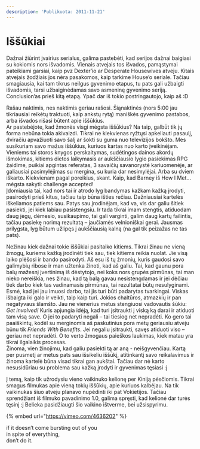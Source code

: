 ```yaml
---
description: 'Publikuota: 2011-11-21'
---
```


# Iššūkiai

Dažnai žiūrint įvairius serialus, galima pastebėti, kad serijos dažnai baigiasi su kokiomis nors išvadomis. Vienais atvejais tos išvados, pamąstymai pateikiami garsiai, kaip pvz Dexter’io ar Desperate Housewives atveju. Kitais atvejais žodžiais jos nėra pasakomos, kaip tarkime House’o seriale. Tačiau smagiausia, kai tam tikrus neilgus gyvenimo etapus, tu pats gali užbaigti išvadomis, tarsi užbaiginėdamas savo asmeninę gyvenimo seriją. Conclusion’as prieš kitą etapą. Ypač dar iš tokio postringautojo, kaip aš :D

Rašau naktimis, nes naktimis geriau rašosi. Šiąnaktinės \(nors 5:00 jau tikriausiai reikėtų traktuoti, kaip ankstų rytą\) maniškės gyvenimo pastabos, arba išvados rišasi būtent apie iššūkius.   
Ar pastebėjote, kad žmonės visgi mėgsta iššūkius? Na taip, galbūt tik jų forma nebūna tokia akivaizdi. Tikrai ne kiekvienas ryžtųsi apkeliauti pasaulį, dviračiu apvažiuoti savo šalį ar šokti su guma nuo televizijos bokšto. Mes susikuriam savo mažus iššūkius, kuriuos kartas nuo karto įveikinėjam. Vieniems tai storos knygos perskaitymas, sudėtingos dainos akordų išmokimas, kitiems dietos laikymasis ar aukščiausio lygio pasiekimas RPG žaidime, puikiai apgintas referatas, 3 savaičių savanorystė kariuomenėje, ar galiausiai pasimylėjimas su mergina, su kuria dar nesimylėjai. Arba su dviem iškarto. Kiekvienam pagal poreikius, skant. Kaip, kad Barney iš How I Met… mėgsta sakyti: challenge accepted!  
Įdomiausia tai, kad nors tai ir atrodo lyg bandymas kažkam kažką įrodyti, pasirodyti prieš kitus, tačiau taip būna išties rečiau. Dažniausiai kartelės iškeliamos patiems sau. Patys sau įrodinėjam, kad va, vis dar galiu šitiek pasiekti, jei kiek labiau pasistengsiu. Ir tada tikrai imam stengtis, atiduodam daug jėgų, dėmesio, susikaupimo, tai gali varginti, galim daug kartų failintis, tačiau pasiekę norimą rezultatą – jaučiamės velnioniškai gerai. Jausmas prilygsta, lyg būtum užlipęs į aukščiausią kalną \(na gal tik peizažas ne tas pats\).

Nežinau kiek dažnai tokie iššūkiai pasitaiko kitiems. Tikrai žinau ne vieną žmogų, kuriems kažką įrodinėti tiek sau, tiek kitiems reikia nuolat. Jie visą laiko plėšosi ir bando pasirodyti. Aš esu iš tų žmonių, kuris gaudosi savo galimybių ribose ir man užtenka žinoti, kad aš galiu. Tai, kad gaunu pora balų mažesnį įvertinimą iš dėstytojo, nei koks nors grupės pirmūnas, tai man nieko nereiškia, nes žinau, kad tą balą gavau nesistengdamas ir jei dėčiau tiek darbo kiek tas vadinamasis pirmūnas, tai rezultatai būtų nesulyginami. Esmė, kad jei jau imuosi darbo, tai jis turi būti padarytas tvarkingai. Viskas išbaigta iki galo ir veikti, taip kaip turi. Jokios chaltūros, atmazkių ir pan negatyvaus šlamšto. Jau ne vienerius metus stengiuosi vadovautis šūkiu: _Get involved!_ Kuris apjungia idėją, kad turi įsitraukti į viską ką darai ir atiduoti tam visą save. O jei to padaryti negali – tai tiesiog net nepradėti. Ko gero tai paaiškintų, kodėl su merginomis aš paskutinius pora metų geriausiu atveju būnu tik _Friends With Benefits_. Jei negaliu įsitraukti, savęs atiduoti viso – geriau net nepradėti. O to verto žmogaus paieškos laukimas, kiek matau yra tikrai ilgalaikis procesas.  
Žinoma, vien žinojimu, kad galiu pasiekti tą ar aną -  neišgyvenčiau. Kartą per pusmetį ar metus pats sau išsikeliu iššūkį, atitinkantį savo reikalavimus ir žinoma kartelė būna visad tikrai gan aukštai. Tačiau dar nė karto nesusidūriau su problema sau kažką įrodyti ir gyvenimas tęsiasi :j

Į temą, kaip tik užrodysiu vieno vaikinuko kelionę per Kiniją pėsčiomis. Tikrai smagus filmukas apie vieną tokių iššūkių, apie kuriuos kalbėjau. Na tik vaikinukas šiuo atveju planavo nupėdinti iki pat Vokietijos. Tačiau sprendžiant iš filmuko pavadinimo 1.0, galima spręsti, kad kelionė dar turės tęsinį :j Belieka pasidžiaugti šio vaikino ištverme, bei užsispyrimu.

{% embed url="https://vimeo.com/4636202" %}

if it doesn’t come bursting out of you  
in spite of everything,  
don’t do it.

